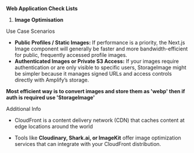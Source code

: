 **Web Application Check Lists**

1. **Image Optimisation**

 Use Case Scenarios  

- **Public Profiles / Static Images:**
    If performance is a priority,
    the Next.js Image component will generally be faster and more bandwidth-efficient for public, 
    frequently accessed profile images.
- **Authenticated Images or Private S3 Access:**
    If your images require authentication or are only visible to specific users,
    StorageImage might be simpler because it manages signed URLs and access controls directly with Amplify’s storage.

**Most efficient way is to convert images and store them as 'webp' then if auth is required use 'StorageImage'**

Additional Info

-  CloudFront is a content delivery network (CDN) that caches content at edge locations around the world

- Tools like **Cloudinary, Shark.ai, or ImageKit**
  offer image optimization services that can integrate with your CloudFront distribution.
